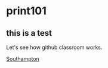 # print101
## this is a test
Let's see how github classroom works. 

<a href="http://www.southampton.ac.uk">Southampton</a>
